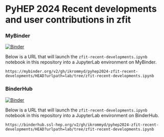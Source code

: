 # PyHEP 2024 Recent developments and user contributions in zfit

### MyBinder

[![Binder](https://mybinder.org/badge_logo.svg)](https://mybinder.org/v2/gh/ikrommyd/pyhep2024-zfit-recent-developments/HEAD?urlpath=lab/tree/zfit-recent-developments.ipynb)

Below is a URL that will launch the `zfit-recent-developments.ipynb` notebook in this repository into a JupyterLab environment on MyBinder.

```
https://mybinder.org/v2/gh/ikrommyd/pyhep2024-zfit-recent-developments/HEAD?urlpath=lab/tree/zfit-recent-developments.ipynb
```

### BinderHub

[![Binder](https://mybinder.org/badge_logo.svg)](https://https://binderhub.ssl-hep.org/v2/gh/ikrommyd/pyhep2024-zfit-recent-developments/HEAD?urlpath=lab/tree/zfit-recent-developments.ipynb)

Below is a URL that will launch the `zfit-recent-developments.ipynb` notebook in this repository into a JupyterLab environment on BinderHub.

```
https://binderhub.ssl-hep.org/v2/gh/ikrommyd/pyhep2024-zfit-recent-developments/HEAD?urlpath=lab/tree/zfit-recent-developments.ipynb
```
